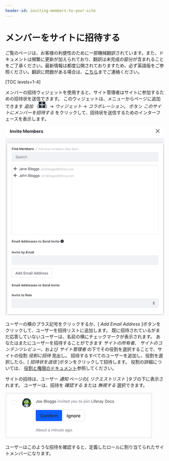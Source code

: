 ```yaml
---
header-id: inviting-members-to-your-site
---
```


# メンバーをサイトに招待する

<p class="alert alert-info"><span class="wysiwyg-color-blue120">ご覧のページは、お客様の利便性のために一部機械翻訳されています。また、ドキュメントは頻繁に更新が加えられており、翻訳は未完成の部分が含まれることをご了承ください。最新情報は都度公開されておりますため、必ず英語版をご参照ください。翻訳に問題がある場合は、<a href="mailto:support-content-jp@liferay.com">こちら</a>までご連絡ください。</span></p>

[TOC levels=1-4]

メンバーの招待ウィジェットを使用すると、サイト管理者はサイトに参加するための招待状を送信できます。 このウィジェットは、メニューからページに追加できます *追加* （![Add](../../../images/icon-add-app.png)）→ *ウィジェット* → *コラボレーション*。 ボタン *このサイトにメンバーを招待する* をクリックして、招待状を送信するためのインターフェースを表示します。

![図1：ユーザーの名前の横にある追加記号をクリックして、ユーザーを招待できます。](../../../images/invite-members-dialog.png)

ユーザーの横のプラス記号をクリックするか、[ *Add Email Address* ]ボタンをクリックして、ユーザーを招待リストに追加します。 既に招待されているがまだ応答していないユーザーは、名前の横にチェックマークが表示されます。 あなたはまたにユーザーを招待することができます *サイトの所有者*、 *サイトのコンテンツレビュー*、および *サイト管理者* の下でその役割を選択することで、サイトの役割 *役割に招待* 見出し。 招待するすべてのユーザーを追加し、役割を選択したら、[ *招待状を送信* ]ボタンをクリックして招待します。 役割の詳細については、 [役割と権限のドキュメント](/docs/7-1/user/-/knowledge_base/u/roles-and-permissions)参照してください。

サイトの招待は、ユーザー *通知* ページの[ *リクエストリスト* ]タブの下に表示されます。 ユーザーは、招待を *確認する* または *無視する* 選択できます。

![図2：招待を確認または無視できます。](../../../images/invite-members-confirm.png)

ユーザーはこのような招待を確認すると、定義したロールに割り当てられたサイトメンバーになります。

